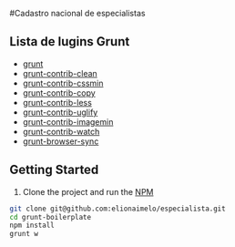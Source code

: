 #Cadastro nacional de especialistas


## Lista de lugins Grunt

* [grunt](http://gruntjs.com/)
* [grunt-contrib-clean](https://github.com/gruntjs/grunt-contrib-clean)
* [grunt-contrib-cssmin](https://github.com/gruntjs/grunt-contrib-cssmin)
* [grunt-contrib-copy](https://github.com/gruntjs/grunt-contrib-copy)
* [grunt-contrib-less](https://github.com/gruntjs/grunt-contrib-less)
* [grunt-contrib-uglify](https://github.com/gruntjs/grunt-contrib-uglify)
* [grunt-contrib-imagemin](https://github.com/gruntjs/grunt-contrib-imagemin)
* [grunt-contrib-watch](https://github.com/gruntjs/grunt-contrib-watch)
* [grunt-browser-sync](https://github.com/shakyshane/grunt-browser-sync)

## Getting Started

1. Clone the project and run the [NPM](https://npmjs.org/)

``` bash
git clone git@github.com:elionaimelo/especialista.git
cd grunt-boilerplate
npm install
grunt w
```
